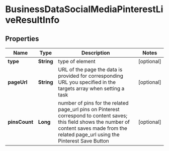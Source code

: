 

# BusinessDataSocialMediaPinterestLiveResultInfo


## Properties

| Name | Type | Description | Notes |
|------------ | ------------- | ------------- | -------------|
|**type** | **String** | type of element |  [optional] |
|**pageUrl** | **String** | URL of the page the data is provided for corresponding URL you specified in the targets array when setting a task |  [optional] |
|**pinsCount** | **Long** | number of pins for the related page_url pins on Pinterest correspond to content saves; this field shows the number of content saves made from the related page_url using the Pinterest Save Button |  [optional] |



